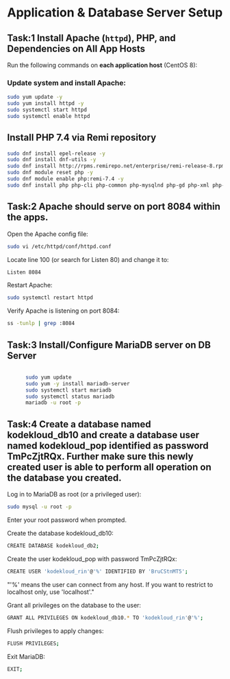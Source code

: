 # Application & Database Server Setup

## Task:1 Install Apache (`httpd`), PHP, and Dependencies on All App Hosts

Run the following commands on **each application host** (CentOS 8):

### Update system and install Apache:

```bash
sudo yum update -y
sudo yum install httpd -y
sudo systemctl start httpd
sudo systemctl enable httpd
```

## Install PHP 7.4 via Remi repository

```bash
sudo dnf install epel-release -y
sudo dnf install dnf-utils -y
sudo dnf install http://rpms.remirepo.net/enterprise/remi-release-8.rpm -y
sudo dnf module reset php -y
sudo dnf module enable php:remi-7.4 -y
sudo dnf install php php-cli php-common php-mysqlnd php-gd php-xml php-mbstring -y
```
## Task:2 Apache should serve on port 8084 within the apps.

Open the Apache config file:

```bash
sudo vi /etc/httpd/conf/httpd.conf
```

Locate line 100 (or search for Listen 80) and change it to:

```bash
Listen 8084
```

Restart Apache:

```bash
sudo systemctl restart httpd
```

Verify Apache is listening on port 8084:

```bash
ss -tunlp | grep :8084
```

## Task:3 Install/Configure MariaDB server on DB Server

```bash

      sudo yum update
      sudo yum -y install mariadb-server
      sudo systemctl start mariadb
      sudo systemctl status mariadb
      mariadb -u root -p
```

## Task:4 Create a database named kodekloud_db10 and create a database user named kodekloud_pop identified as password TmPcZjtRQx. Further make sure this newly created user is able to perform all operation on the database you created.


Log in to MariaDB as root (or a privileged user):

```bash
sudo mysql -u root -p
```


Enter your root password when prompted.

Create the database kodekloud_db10:

```bash
CREATE DATABASE kodekloud_db2;
```

Create the user kodekloud_pop with password TmPcZjtRQx:

```bash
CREATE USER 'kodekloud_rin'@'%' IDENTIFIED BY 'BruCStnMT5';
```

"'%' means the user can connect from any host. If you want to restrict to localhost only, use 'localhost'."

Grant all privileges on the database to the user:

```bash
GRANT ALL PRIVILEGES ON kodekloud_db10.* TO 'kodekloud_rin'@'%';
```

Flush privileges to apply changes:

```bash
FLUSH PRIVILEGES;
```

Exit MariaDB:

```bash
EXIT;
```
